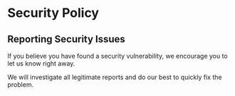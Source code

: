 # Security Policy

## Reporting Security Issues

If you believe you have found a security vulnerability, we encourage you to let us know right away.

We will investigate all legitimate reports and do our best to quickly fix the problem.

